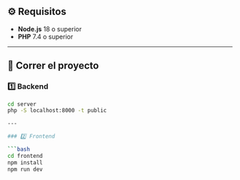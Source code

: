 ## ⚙️ Requisitos

- **Node.js** 18 o superior
- **PHP** 7.4 o superior
---

## 🚀 Correr el proyecto

### 1️⃣ Backend 

```bash
cd server
php -S localhost:8000 -t public

---

### 2️⃣ Frontend

```bash
cd frontend
npm install
npm run dev
